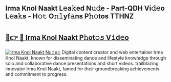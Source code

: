 ## Irma Knol Naakt L𝚎a𝚔ed N𝚞𝚍e - Part-QDH Vi𝚍𝚎o L𝚎a𝚔s - H𝚘𝚝 O𝚗𝚕yf𝚊ns P𝚑𝚘tos TTHNZ

# <h2><a href="http://kf33c0t.oniu.top/?m=Irma+Knol+Naakt">🔗👉 🔴 Irma Knol Naakt P𝚑ot𝚘𝚜 V𝚒d𝚎o</a></h2>

[![Irma Knol Naakt Nu𝚍e𝚜](https://i.imgur.com/0qMVB7G.gif)](http://kf33c0t.oniu.top/?m=Irma+Knol+Naakt)
Digital content creator and web entertainer Irma Knol Naakt, known for disseminating dance and lifestyle knowledge through solo and collaborative dance presentations and short videos. trailblazing innovator Irma Knol Naakt, famed for their groundbreaking achievements and commitment to progress.  
